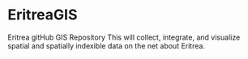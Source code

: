 # EritreaGIS
Eritrea gitHub GIS Repository
This will collect, integrate, and visualize spatial and spatially indexible data on the net about Eritrea.
